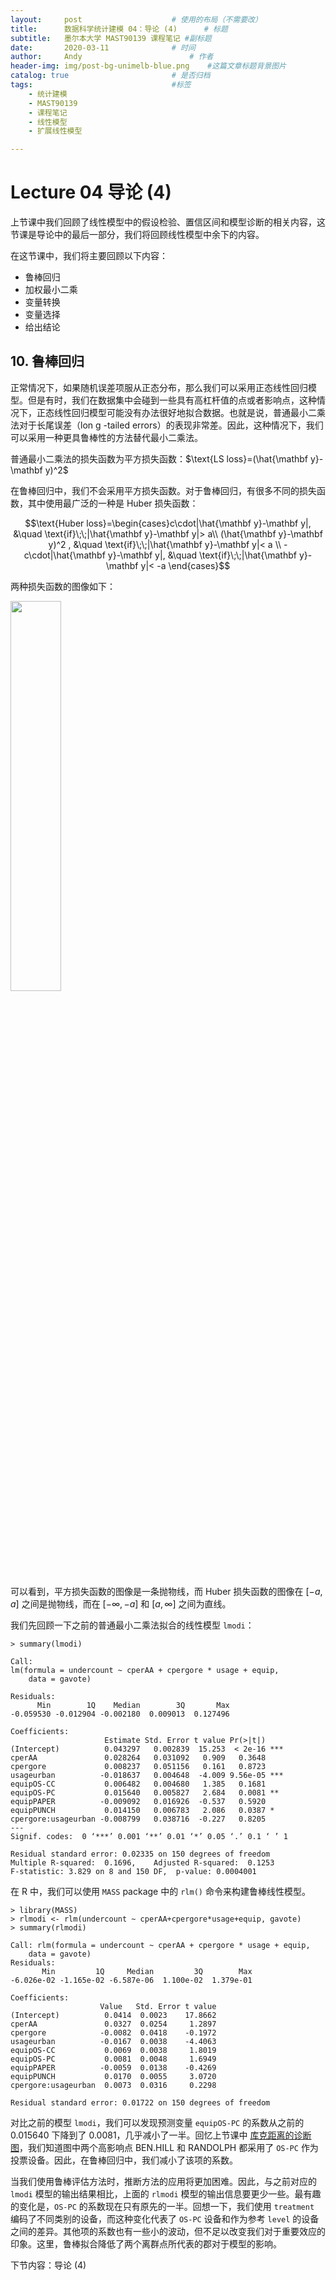 ```yaml
---
layout:     post   				    # 使用的布局（不需要改）
title:      数据科学统计建模 04：导论 (4)  	# 标题 
subtitle:   墨尔本大学 MAST90139 课程笔记 #副标题
date:       2020-03-11 				# 时间
author:     Andy 						# 作者
header-img: img/post-bg-unimelb-blue.png 	#这篇文章标题背景图片
catalog: true 						# 是否归档
tags:								#标签
    - 统计建模
    - MAST90139
    - 课程笔记
    - 线性模型
    - 扩展线性模型

---
```


<!-- 数学公式 -->
<script src="https://cdn.mathjax.org/mathjax/latest/MathJax.js?config=TeX-AMS-MML_HTMLorMML" type="text/javascript"></script>
<script type="text/x-mathjax-config">
  MathJax.Hub.Config({
    tex2jax: {
      skipTags: ['script', 'noscript', 'style', 'textarea', 'pre'],
      inlineMath: [['$','$']]
    }
  });
</script>

# Lecture 04 导论 (4) 
上节课中我们回顾了线性模型中的假设检验、置信区间和模型诊断的相关内容，这节课是导论中的最后一部分，我们将回顾线性模型中余下的内容。

在这节课中，我们将主要回顾以下内容：
* 鲁棒回归
* 加权最小二乘
* 变量转换
* 变量选择
* 给出结论

## 10. 鲁棒回归
正常情况下，如果随机误差项服从正态分布，那么我们可以采用正态线性回归模型。但是有时，我们在数据集中会碰到一些具有高杠杆值的点或者影响点，这种情况下，正态线性回归模型可能没有办法很好地拟合数据。也就是说，普通最小二乘法对于长尾误差（lon g -tailed errors）的表现非常差。因此，这种情况下，我们可以采用一种更具鲁棒性的方法替代最小二乘法。

普通最小二乘法的损失函数为平方损失函数：$\text{LS loss}=(\hat{\mathbf y}-\mathbf y)^2$

在鲁棒回归中，我们不会采用平方损失函数。对于鲁棒回归，有很多不同的损失函数，其中使用最广泛的一种是 Huber 损失函数：

$$\text{Huber loss}=\begin{cases}c\cdot|\hat{\mathbf y}-\mathbf y|, &\quad \text{if}\;\;|\hat{\mathbf y}-\mathbf y|> a\\
(\hat{\mathbf y}-\mathbf y)^2 , &\quad \text{if}\;\;|\hat{\mathbf y}-\mathbf y|< a \\
-c\cdot|\hat{\mathbf y}-\mathbf y|, &\quad \text{if}\;\;|\hat{\mathbf y}-\mathbf y|< -a
\end{cases}$$

两种损失函数的图像如下：

<img src="http://andy-blog.oss-cn-beijing.aliyuncs.com/blog/2020-04-03-Squared-error-and-Huber-loss-functions-For-small-error-th-squared-error-loss-and-Huber.png" width="40%">

可以看到，平方损失函数的图像是一条抛物线，而 Huber 损失函数的图像在 $[-a,a]$ 之间是抛物线，而在 $[-\infty,-a]$ 和 $[a,\infty]$ 之间为直线。

我们先回顾一下之前的普通最小二乘法拟合的线性模型 `lmodi`：

```
> summary(lmodi)

Call:
lm(formula = undercount ~ cperAA + cpergore * usage + equip, 
    data = gavote)

Residuals:
      Min        1Q    Median        3Q       Max 
-0.059530 -0.012904 -0.002180  0.009013  0.127496 

Coefficients:
                     Estimate Std. Error t value Pr(>|t|)    
(Intercept)          0.043297   0.002839  15.253  < 2e-16 ***
cperAA               0.028264   0.031092   0.909   0.3648    
cpergore             0.008237   0.051156   0.161   0.8723    
usageurban          -0.018637   0.004648  -4.009 9.56e-05 ***
equipOS-CC           0.006482   0.004680   1.385   0.1681    
equipOS-PC           0.015640   0.005827   2.684   0.0081 ** 
equipPAPER          -0.009092   0.016926  -0.537   0.5920    
equipPUNCH           0.014150   0.006783   2.086   0.0387 *  
cpergore:usageurban -0.008799   0.038716  -0.227   0.8205    
---
Signif. codes:  0 ‘***’ 0.001 ‘**’ 0.01 ‘*’ 0.05 ‘.’ 0.1 ‘ ’ 1

Residual standard error: 0.02335 on 150 degrees of freedom
Multiple R-squared:  0.1696,	Adjusted R-squared:  0.1253 
F-statistic: 3.829 on 8 and 150 DF,  p-value: 0.0004001
```

在 R 中，我们可以使用 `MASS` package 中的 `rlm()` 命令来构建鲁棒线性模型。

```
> library(MASS)
> rlmodi <- rlm(undercount ~ cperAA+cpergore*usage+equip, gavote)
> summary(rlmodi)

Call: rlm(formula = undercount ~ cperAA + cpergore * usage + equip, 
    data = gavote)
Residuals:
       Min         1Q     Median         3Q        Max 
-6.026e-02 -1.165e-02 -6.587e-06  1.100e-02  1.379e-01 

Coefficients:
                    Value   Std. Error t value
(Intercept)          0.0414  0.0023    17.8662
cperAA               0.0327  0.0254     1.2897
cpergore            -0.0082  0.0418    -0.1972
usageurban          -0.0167  0.0038    -4.4063
equipOS-CC           0.0069  0.0038     1.8019
equipOS-PC           0.0081  0.0048     1.6949
equipPAPER          -0.0059  0.0138    -0.4269
equipPUNCH           0.0170  0.0055     3.0720
cpergore:usageurban  0.0073  0.0316     0.2298

Residual standard error: 0.01722 on 150 degrees of freedom
```

对比之前的模型 `lmodi`，我们可以发现预测变量 `equipOS-PC` 的系数从之前的 $0.015640$ 下降到了 $0.0081$，几乎减小了一半。回忆上节课中 <a href="https://andy-tk.top/2020/03/11/MAST90139-03/#fig3" target="_blank">库克距离的诊断图</a>，我们知道图中两个高影响点 BEN.HILL 和 RANDOLPH 都采用了 `OS-PC` 作为投票设备。因此，在鲁棒回归中，我们减小了该项的系数。

当我们使用鲁棒评估方法时，推断方法的应用将更加困难。因此，与之前对应的 `lmodi` 模型的输出结果相比，上面的 `rlmodi` 模型的输出信息要更少一些。最有趣的变化是，`OS-PC` 的系数现在只有原先的一半。回想一下，我们使用 `treatment` 编码了不同类别的设备，而这种变化代表了 `OS-PC` 设备和作为参考 `level` 的设备之间的差异。其他项的系数也有一些小的波动，但不足以改变我们对于重要效应的印象。这里，鲁棒拟合降低了两个离群点所代表的郡对于模型的影响。






下节内容：导论 (4)
